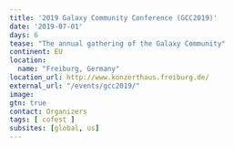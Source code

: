 ```yaml
---
title: '2019 Galaxy Community Conference (GCC2019)'
date: '2019-07-01'
days: 6
tease: "The annual gathering of the Galaxy Community"
continent: EU
location:
  name: "Freiburg, Germany"
location_url: http://www.konzerthaus.freiburg.de/
external_url: "/events/gcc2019/"
image: 
gtn: true
contact: Organizers
tags: [ cofest ]
subsites: [global, us]
---
```


